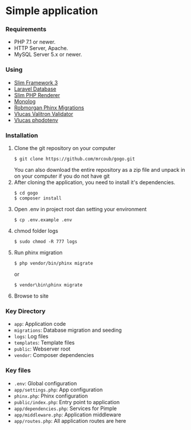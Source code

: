 # Simple application

### Requirements

- PHP 7.1 or newer.
- HTTP Server, Apache.
- MySQL Server 5.x or newer.

### Using

- [Slim Framework 3](http://www.slimframework.com/)
- [Laravel Database](https://github.com/illuminate/database)
- [Slim PHP Renderer](https://github.com/slimphp/PHP-View)
- [Monolog](https://github.com/Seldaek/monolog)
- [Robmorgan Phinx Migrations](https://phinx.org/)
- [Vlucas Valitron Validator](https://github.com/vlucas/valitron)
- [Vlucas phpdotenv](https://github.com/vlucas/phpdotenv)

### Installation

1) Clone the git repository on your computer
    ```
    $ git clone https://github.com/mrcoub/gogo.git
    ```
    You can also download the entire repository as a zip file and unpack in on your computer if you do not have git
2) After cloning the application, you need to install it's dependencies.
    ```
    $ cd gogo
    $ composer install
    ```
3) Open .env in project root dan setting your environment
    ```
    $ cp .env.example .env
    ```
4) chmod folder logs
    ```
    $ sudo chmod -R 777 logs
    ```
5) Run phinx migration 
    ```
    $ php vendor/bin/phinx migrate
    ```
    or
    ```
    $ vendor\bin\phinx migrate
    ```
6) Browse to site

### Key Directory

* `app`: Application code
* `migrations`: Database migration and seeding
* `logs`: Log files
* `templates`: Template files
* `public`: Webserver root
* `vendor`: Composer dependencies

### Key files

* `.env`: Global configuration
* `app/settings.php`: App configuration
* `phinx.php`: Phinx configuration
* `public/index.php`: Entry point to application
* `app/dependencies.php`: Services for Pimple
* `app/middleware.php`: Application middleware
* `app/routes.php`: All application routes are here
